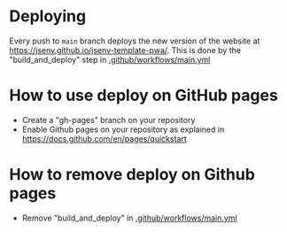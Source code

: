 # Deploying

Every push to `main` branch deploys the new version of the website at https://jsenv.github.io/jsenv-template-pwa/. This is done by the "build_and_deploy" step in [.github/workflows/main.yml](../../.github/workflows/main.yml#L49)

# How to use deploy on GitHub pages

- Create a "gh-pages" branch on your repository
- Enable Github pages on your repository as explained in https://docs.github.com/en/pages/quickstart

# How to remove deploy on Github pages

- Remove "build_and_deploy" in [.github/workflows/main.yml](../../.github/workflows/main.yml#L49)
